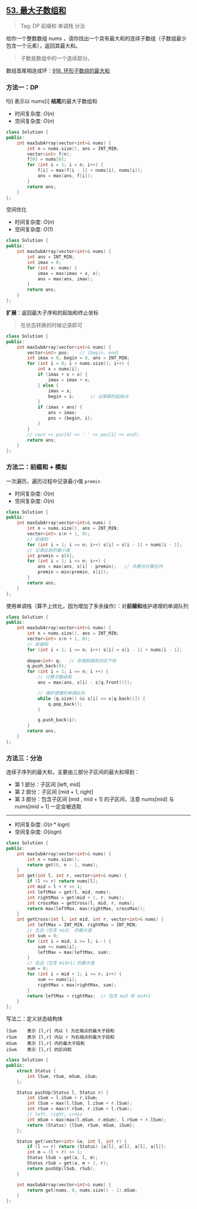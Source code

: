 ## [53. 最大子数组和](https://leetcode.cn/problems/maximum-subarray/description/)

> Tag: DP 前缀和 单调栈 分治

给你一个整数数组 nums ，请你找出一个具有最大和的连续子数组（子数组最少包含一个元素），返回其最大和。

> 子数是数组中的一个连续部分。

数组首尾相连成环：[918. 环形子数组的最大和](../practice/918.md)

### 方法一：DP

f[i] 表示以 nums[i] **结尾**的最大子数组和

* 时间复杂度: ${O(n)}$
* 空间复杂度: ${O(n)}$
```cpp
class Solution {
public:
    int maxSubArray(vector<int>& nums) {
        int n = nums.size(), ans = INT_MIN;
        vector<int> f(n);
        f[0] = nums[0];
        for (int i = 1; i < n; i++) {
            f[i] = max(f[i - 1] + nums[i], nums[i]);
            ans = max(ans, f[i]);
        }
        return ans;
    }
};
```

空间优化

* 时间复杂度: ${O(n)}$
* 空间复杂度: ${O(1)}$
```cpp
class Solution {
public:
    int maxSubArray(vector<int>& nums) {
        int ans = INT_MIN;
        int imax = 0;
        for (int x: nums) {
            imax = max(imax + x, x);
            ans = max(ans, imax);
        }
        return ans;
    }
};
```

**扩展**：返回最大子序和的起始和终止坐标

> 在状态转换的时候记录即可

```cpp
class Solution {
public:
    int maxSubArray(vector<int>& nums) {
        vector<int> pos;    // {begin, end}
        int imax = 0, begin = 0, ans = INT_MIN;
        for (int i = 0; i < nums.size(); i++) {
            int x = nums[i];
            if (imax + x > x) {
                imax = imax + x;
            } else {
                imax = x;
                begin = i;      // 记录新的起始点
            }
            if (imax > ans) {
                ans = imax;
                pos = {begin, i};
            }
        }
        // cout << pos[0] << ' ' << pos[1] << endl;
        return ans;
    }
};
```

### 方法二：前缀和 + 模拟

一次遍历，遍历过程中记录最小值 `premin`

* 时间复杂度: ${O(n)}$
* 空间复杂度: ${O(n)}$
```cpp
class Solution {
public:
    int maxSubArray(vector<int>& nums) {
        int n = nums.size(), ans = INT_MIN;
        vector<int> s(n + 1, 0);
        // 前缀和
        for (int i = 1; i <= n; i++) s[i] = s[i - 1] + nums[i - 1];
        // 记录此前的最小值
        int premin = s[0];
        for (int i = 1; i <= n; i++) {
            ans = max(ans, s[i] - premin);   // 负数也计算在内
            premin = min(premin, s[i]);
        }
        return ans;
    }
};
```

使用单调栈（算不上优化，因为增加了多余操作）：对**前缀和**维护递增的单调队列

```cpp
class Solution {
public:
    int maxSubArray(vector<int>& nums) {
        int n = nums.size(), ans = INT_MIN;
        vector<int> s(n + 1, 0);
        // 前缀和
        for (int i = 1; i <= n; i++) s[i] = s[i - 1] + nums[i - 1];
        
        deque<int> q;   // 存储前缀和对应下标
        q.push_back(0);
        for (int i = 1; i <= n; i ++) {
            // 计算子数组和
            ans = max(ans, s[i] - s[q.front()]);

            // 维护递增的单调队列
            while (q.size() && s[i] <= s[q.back()]) {
                q.pop_back();
            }

            q.push_back(i);
        }
        return ans;
    }
};
```

### 方法三：分治

连续子序列的最大和，主要由三部分子区间的最大和得到：
- 第 1 部分：子区间 [left, mid]
- 第 2 部分：子区间 [mid + 1, right]
- 第 3 部分：包含子区间 [mid , mid + 1] 的子区间，注意 nums[mid] 与 nums[mid + 1] 一定会被选取

---

* 时间复杂度: ${O(n*logn)}$
* 空间复杂度: ${O(logn)}$
```cpp
class Solution {
public:
    int maxSubArray(vector<int>& nums) {
        int n = nums.size();
        return get(0, n - 1, nums);
    }
    int get(int l, int r, vector<int>& nums) {
        if (l >= r) return nums[l];
        int mid = l + r >> 1;
        int leftMax = get(l, mid, nums);
        int rightMax = get(mid + 1, r, nums);
        int crossMax = getCross(l, mid, r, nums);
        return max(leftMax, max(rightMax, crossMax));
    }
    int getCross(int l, int mid, int r, vector<int>& nums) {
        int leftMax = INT_MIN, rightMax = INT_MIN;
        // 左边（包含 mid） 的最大值
        int sum = 0;
        for (int i = mid; i >= l; i--) {
            sum += nums[i];
            leftMax = max(leftMax, sum);
        }
        // 右边（包含 mid+1）的最大值
        sum = 0;
        for (int i = mid + 1; i <= r; i++) {
            sum += nums[i];
            rightMax = max(rightMax, sum);
        }
        return leftMax + rightMax;  // 包含 mid 和 mid+1
    }
};
```

写法二：定义状态结构体

```
lSum    表示 [l,r] 内以 l 为左端点的最大子段和
rSum    表示 [l,r] 内以 r 为右端点的最大子段和
mSum    表示 [l,r] 内的最大子段和
iSum    表示 [l,r] 的区间和
```

```cpp
class Solution {
public:
    struct Status {
        int lSum, rSum, mSum, iSum;
    };

    Status pushUp(Status l, Status r) {
        int iSum = l.iSum + r.iSum;
        int lSum = max(l.lSum, l.iSum + r.lSum);
        int rSum = max(r.rSum, r.iSum + l.rSum);
        // left, right, cross
        int mSum = max(max(l.mSum, r.mSum), l.rSum + r.lSum);
        return (Status) {lSum, rSum, mSum, iSum};
    };

    Status get(vector<int> &a, int l, int r) {
        if (l == r) return (Status) {a[l], a[l], a[l], a[l]};
        int m = (l + r) >> 1;
        Status lSub = get(a, l, m);
        Status rSub = get(a, m + 1, r);
        return pushUp(lSub, rSub);
    }

    int maxSubArray(vector<int>& nums) {
        return get(nums, 0, nums.size() - 1).mSum;
    }
};
```